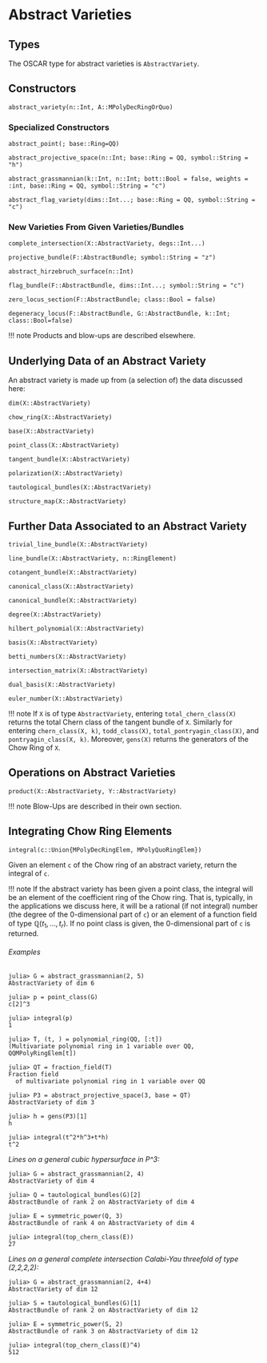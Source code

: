 # Abstract Varieties

## Types

The OSCAR type for abstract varieties is `AbstractVariety`.

## Constructors

```@docs
abstract_variety(n::Int, A::MPolyDecRingOrQuo)
```

### Specialized Constructors


```@docs
abstract_point(; base::Ring=QQ)
```

```@docs
abstract_projective_space(n::Int; base::Ring = QQ, symbol::String = "h")
```

```@docs
abstract_grassmannian(k::Int, n::Int; bott::Bool = false, weights = :int, base::Ring = QQ, symbol::String = "c")
```

```@docs 
abstract_flag_variety(dims::Int...; base::Ring = QQ, symbol::String = "c")
```

### New Varieties From Given Varieties/Bundles

```@docs
complete_intersection(X::AbstractVariety, degs::Int...)
```

```@docs
projective_bundle(F::AbstractBundle; symbol::String = "z")
```

```@docs
abstract_hirzebruch_surface(n::Int)
```

```@docs
flag_bundle(F::AbstractBundle, dims::Int...; symbol::String = "c")
```

```@docs
zero_locus_section(F::AbstractBundle; class::Bool = false)
```

```@docs
degeneracy_locus(F::AbstractBundle, G::AbstractBundle, k::Int; class::Bool=false)
```

!!! note
    Products and blow-ups are described elsewhere.

## Underlying Data of an Abstract Variety

An abstract variety is made up from (a selection of) the data discussed here:

```@docs
dim(X::AbstractVariety)
```

```@docs
chow_ring(X::AbstractVariety)
```

```@docs
base(X::AbstractVariety)
```

```@docs
point_class(X::AbstractVariety)
```

```@docs
tangent_bundle(X::AbstractVariety)
```

```@docs
polarization(X::AbstractVariety)
```

```@docs
tautological_bundles(X::AbstractVariety)
```

```@docs
structure_map(X::AbstractVariety)
```

## Further Data Associated to an Abstract Variety


```@docs
trivial_line_bundle(X::AbstractVariety)
```

```@docs
line_bundle(X::AbstractVariety, n::RingElement)
```

```@docs
cotangent_bundle(X::AbstractVariety)
```

```@docs
canonical_class(X::AbstractVariety)
```

```@docs
canonical_bundle(X::AbstractVariety)
```

```@docs
degree(X::AbstractVariety)
```

```@docs
hilbert_polynomial(X::AbstractVariety)
```

```@docs
basis(X::AbstractVariety)
```

```@docs
betti_numbers(X::AbstractVariety)
```

```@docs
intersection_matrix(X::AbstractVariety)
```

```@docs
dual_basis(X::AbstractVariety)
```

```@docs
euler_number(X::AbstractVariety)
```

!!! note
    If `X` is of type `AbstractVariety`, entering `total_chern_class(X)` returns the total Chern class of the tangent bundle of `X`.
    Similarly for entering `chern_class(X, k)`,  `todd_class(X)`, `total_pontryagin_class(X)`, and `pontryagin_class(X, k)`.
    Moreover, `gens(X)` returns the generators of the Chow Ring of `X`.

## Operations on Abstract Varieties

```@docs
product(X::AbstractVariety, Y::AbstractVariety)
```

!!! note
    Blow-Ups are described in their own section.

## Integrating Chow Ring Elements

```@julia
integral(c::Union{MPolyDecRingElem, MPolyQuoRingElem})
```

Given an element `c` of the Chow ring of an abstract variety, return the integral of `c`.

!!! note
    If the abstract variety has been given a point class, the integral will be an element of the coefficient ring of the Chow ring.
    That is, typically, in the applications we discuss here, it will be a rational (if not integral) number (the degree of the 0-dimensional part
    of `c`) or an element of a function field of type $\mathbb Q(t_1, \dots, t_r)$.  If no point class is given, the 0-dimensional
    part of `c` is returned.

###### Examples

```jldoctest
julia> G = abstract_grassmannian(2, 5)
AbstractVariety of dim 6

julia> p = point_class(G)
c[2]^3

julia> integral(p)
1

```

```jldoctest
julia> T, (t, ) = polynomial_ring(QQ, [:t])
(Multivariate polynomial ring in 1 variable over QQ, QQMPolyRingElem[t])

julia> QT = fraction_field(T)
Fraction field
  of multivariate polynomial ring in 1 variable over QQ

julia> P3 = abstract_projective_space(3, base = QT)
AbstractVariety of dim 3

julia> h = gens(P3)[1]
h

julia> integral(t^2*h^3+t*h)
t^2

```

*Lines on a general cubic hypersurface in P^3:*

```jldoctest
julia> G = abstract_grassmannian(2, 4)
AbstractVariety of dim 4

julia> Q = tautological_bundles(G)[2]
AbstractBundle of rank 2 on AbstractVariety of dim 4

julia> E = symmetric_power(Q, 3)
AbstractBundle of rank 4 on AbstractVariety of dim 4

julia> integral(top_chern_class(E))
27

```

*Lines on a general complete intersection Calabi-Yau threefold of type (2,2,2,2):*

```jldoctest
julia> G = abstract_grassmannian(2, 4+4)
AbstractVariety of dim 12

julia> S = tautological_bundles(G)[1]
AbstractBundle of rank 2 on AbstractVariety of dim 12

julia> E = symmetric_power(S, 2)
AbstractBundle of rank 3 on AbstractVariety of dim 12

julia> integral(top_chern_class(E)^4)
512

```
